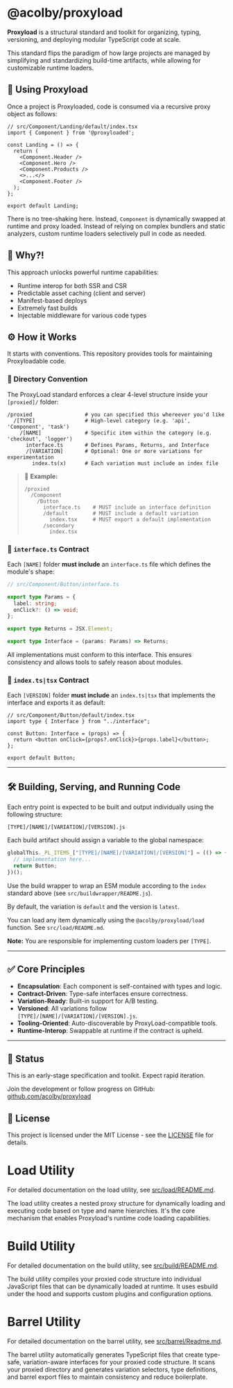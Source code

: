 # @acolby/proxyload

**Proxyload** is a structural standard and toolkit for organizing, typing, versioning, and deploying modular TypeScript code at scale.

This standard flips the paradigm of how large projects are managed by simplifying and standardizing build-time artifacts, while allowing for customizable runtime loaders.

## 📁 Using Proxyload

Once a project is Proxyloaded, code is consumed via a recursive proxy object as follows:

```tsx
// src/Component/Landing/default/index.tsx
import { Component } from '@proxyloaded';

const Landing = () => {
  return (
    <Component.Header />
    <Component.Hero />
    <Component.Products />
    <>...</>
    <Component.Footer />
  );
};

export default Landing;
```

There is no tree-shaking here. Instead, `Component` is dynamically swapped at runtime and proxy loaded. Instead of relying on complex bundlers and static analyzers, custom runtime loaders selectively pull in code as needed.

## 🤯 Why?!

This approach unlocks powerful runtime capabilities:

- Runtime interop for both SSR and CSR
- Predictable asset caching (client and server)
- Manifest-based deploys
- Extremely fast builds
- Injectable middleware for various code types

## ⚙️ How it Works

It starts with conventions. This repository provides tools for maintaining Proxyloadable code.

### 📁 Directory Convention

The ProxyLoad standard enforces a clear 4-level structure inside your `[proxied]/` folder:

```
/proxied                 # you can specified this whereever you'd like
  /[TYPE]                # High-level category (e.g. 'api', 'Component', 'task')
    /[NAME]              # Specific item within the category (e.g. 'checkout', 'logger')
      interface.ts       # Defines Params, Returns, and Interface
      /[VARIATION]       # Optional: One or more variations for experimentation
        index.ts(x)      # Each variation must include an index file
```

> 🧠 **Example:**
>
> ```
> /proxied
>   /Component
>     /Button
>       interface.ts    # MUST include an interface definition
>       /default        # MUST include a default variation
>         index.tsx     # MUST export a default implementation
>       /secondary
>         index.tsx
> ```

### 📐 `interface.ts` Contract

Each `[NAME]` folder **must include** an `interface.ts` file which defines the module's shape:

```ts
// src/Component/Button/interface.ts

export type Params = {
  label: string;
  onClick?: () => void;
};

export type Returns = JSX.Element;

export type Interface = (params: Params) => Returns;
```

All implementations must conform to this interface. This ensures consistency and allows tools to safely reason about modules.

### 📐 `index.ts|tsx` Contract

Each `[VERSION]` folder **must include** an `index.ts|tsx` that implements the interface and exports it as default:

```tsx
// src/Component/Button/default/index.tsx
import type { Interface } from "../interface";

const Button: Interface = (props) => {
  return <button onClick={props?.onClick}>{props.label}</button>;
};

export default Button;
```

---

## 🛠️ Building, Serving, and Running Code

Each entry point is expected to be built and output individually using the following structure:

```
[TYPE]/[NAME]/[VARIATION]/[VERSION].js
```

Each build artifact should assign a variable to the global namespace:

```js
globalThis._PL_ITEMS_["[TYPE]/[NAME]/[VARIATION]/[VERSION]"] = (() => {
  // implementation here...
  return Button;
})();
```

Use the build wrapper to wrap an ESM module according to the `index` standard above (see `src/buildwrapper/README.js`).

By default, the variation is `default` and the version is `latest`.

You can load any item dynamically using the `@acolby/proxyload/load` function. See `src/load/README.md`.

**Note:** You are responsible for implementing custom loaders per `[TYPE]`.

---

## ✅ Core Principles

- **Encapsulation**: Each component is self-contained with types and logic.
- **Contract-Driven**: Type-safe interfaces ensure correctness.
- **Variation-Ready**: Built-in support for A/B testing.
- **Versioned**: All variations follow `[TYPE]/[NAME]/[VARIATION]/[VERSION].js`.
- **Tooling-Oriented**: Auto-discoverable by ProxyLoad-compatible tools.
- **Runtime-Interop**: Swappable at runtime if the contract is upheld.

---

## 🚧 Status

This is an early-stage specification and toolkit. Expect rapid iteration.

Join the development or follow progress on GitHub: [github.com/acolby/proxyload](https://github.com/acolby/proxyload)

## 📄 License

This project is licensed under the MIT License - see the [LICENSE](LICENSE) file for details.

# Load Utility

For detailed documentation on the load utility, see [src/load/README.md](src/load/README.md).

The load utility creates a nested proxy structure for dynamically loading and executing code based on type and name hierarchies. It's the core mechanism that enables Proxyload's runtime code loading capabilities.

# Build Utility

For detailed documentation on the build utility, see [src/build/README.md](src/build/README.md).

The build utility compiles your proxied code structure into individual JavaScript files that can be dynamically loaded at runtime. It uses esbuild under the hood and supports custom plugins and configuration options.

# Barrel Utility

For detailed documentation on the barrel utility, see [src/barrel/Readme.md](src/barrel/Readme.md).

The barrel utility automatically generates TypeScript files that create type-safe, variation-aware interfaces for your proxied code structure. It scans your proxied directory and generates variation selectors, type definitions, and barrel export files to maintain consistency and reduce boilerplate.
